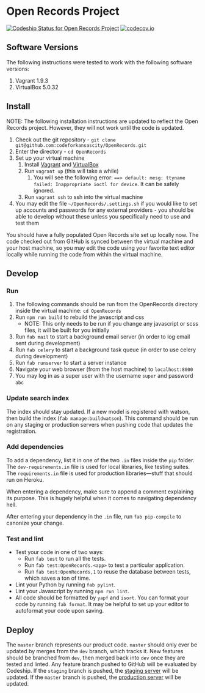 # Open Records Project

[![Codeship Status for Open Records Project][codeship-img]][codeship]
[![codecov.io][codecov-img]][codecov]

## Software Versions

The following instructions were tested to work with the following software versions:

1. Vagrant 1.9.3
2. VirtualBox 5.0.32

## Install

NOTE: The following installation instructions are updated to reflect the Open Records project. However, they will not work until the code is updated.

1. Check out the git repository - `git clone git@github.com:codeforkansascity/OpenRecords.git`
2. Enter the directory - `cd OpenRecords`
3. Set up your virtual machine
    1. Install [Vagrant][vagrant] and [VirtualBox][virtualbox]
    2. Run `vagrant up` (this will take a while)
        1. You will see the following error: `==> default: mesg: ttyname failed: Inappropriate ioctl for device`.  It can be safely ignored.
    3. Run `vagrant ssh` to ssh into the virtual machine
4. You may edit the file `~/OpenRecords/.settings.sh` if you would like to set up accounts and passwords for any external providers - you should be able to develop without these unless you specifically need to use and test them

You should have a fully populated Open Records site set up locally now.
The code checked out from GitHub is synced between the virtual machine and your host machine, so you may edit the code using your favorite text editor locally while running the code from within the virtual machine.

## Develop

### Run

1. The following commands should be run from the OpenRecords directory inside the virtual machine: `cd OpenRecords`
2. Run `npm run build` to rebuild the javascript and css
    * NOTE: This only needs to be run if you change any javascript or scss files, it will be built for you initially
3. Run `fab mail` to start a background email server (in order to log email sent during development)
4. Run `fab celery` to start a background task queue (in order to use celery during development)
5. Run `fab runserver` to start a server instance
6. Navigate your web browser (from the host machine) to `localhost:8000`
7. You may log in as a super user with the username `super` and password `abc`

### Update search index

The index should stay updated. If a new model is registered with watson, then build the index (`fab manage:buildwatson`). This command should be run on any staging or production servers when pushing code that updates the registration.

### Add dependencies

To add a dependency, list it in one of the two `.in` files inside the `pip` folder.
The `dev-requirements.in` file is used for local libraries, like testing suites.
The `requirements.in` file is used for production libraries—stuff that should run on Heroku.

When entering a dependency, make sure to append a comment explaining its purpose.
This is hugely helpful when it comes to navigating dependency hell.

After entering your dependency in the `.in` file, run `fab pip-compile` to canonize your change.

### Test and lint

* Test your code in one of two ways:
    * Run `fab test` to run all the tests.
    * Run `fab test:OpenRecords.<app>` to test a particular application.
    * Run `fab test:OpenRecords,1` to reuse the database between tests, which saves a ton of time.
* Lint your Python by running `fab pylint`.
* Lint your Javascript by running `npm run lint`.
* All code should be formatted by `yapf` and `isort`.  You can format your code by running `fab format`.  It may be helpful to set up your editor to autoformat your code upon saving.

## Deploy

The `master` branch represents our product code. `master` should only ever be updated by merges from the `dev` branch, which tracks it. New features should be branched from `dev`, then merged back into `dev` once they are tested and linted. Any feature branch pushed to GitHub will be evaluated by Codeship. If the `staging` branch is pushed, the [staging server][staging] will be updated. If the `master` branch is pushed, the [production server][production] will be updated.

[codeship]: https://codeship.com/projects/52228
[codeship-img]: https://codeship.com/projects/c14392c0-630c-0132-1e4c-4ad47cf4b99f/status?branch=master
[staging]: http://muckrock-staging.herokuapp.com
[production]: https://www.muckrock.com
[vagrant]: https://www.vagrantup.com/downloads.html
[virtualbox]: https://www.virtualbox.org
[codecov-img]:https://codecov.io/github/MuckRock/muckrock/coverage.svg?token=SBg37XM3j1&branch=master
[codecov]: https://codecov.io/github/MuckRock/muckrock?branch=master
